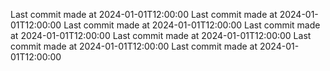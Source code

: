  
Last commit made at 2024-01-01T12:00:00 
Last commit made at 2024-01-01T12:00:00 
Last commit made at 2024-01-01T12:00:00 
Last commit made at 2024-01-01T12:00:00 
Last commit made at 2024-01-01T12:00:00 
Last commit made at 2024-01-01T12:00:00 
Last commit made at 2024-01-01T12:00:00 
